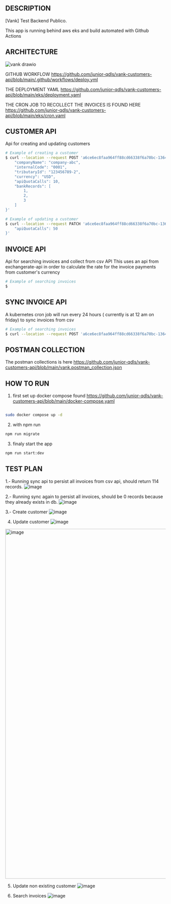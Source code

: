 
## DESCRIPTION

[Vank] Test Backend Publico.

This app is running behind aws eks and build automated with Github Actions


## ARCHITECTURE
![vank drawio](https://user-images.githubusercontent.com/6846230/168381835-a269f4d3-f865-4a43-9dbc-bf7d6ca9c986.png)



GITHUB WORKFLOW https://github.com/junior-qdls/vank-customers-api/blob/main/.github/workflows/deploy.yml

THE DEPLOYMENT YAML https://github.com/junior-qdls/vank-customers-api/blob/main/eks/deployment.yaml

THE CRON JOB TO RECOLLECT THE INVOICES IS FOUND HERE https://github.com/junior-qdls/vank-customers-api/blob/main/eks/cron.yaml

## CUSTOMER API

Api for creating and updating customers


```bash
# Example of creating a customer
$ curl --location --request POST 'a6ce6ec8faa964ff88cd66338f6a70bc-1364678839.us-east-1.elb.amazonaws.com/customers' --header 'Content-Type: application/json' --data-raw '{
    "companyName": "company-abc",
    "internalCode": "0001",
    "tributaryId": "123456789-2",
    "currency": "USD",
    "apiQuotaCalls": 10,
    "bankRecords": [
        1,
        2,
        3
    ]
}'

# Example of updating a customer
$ curl --location --request PATCH 'a6ce6ec8faa964ff88cd66338f6a70bc-1364678839.us-east-1.elb.amazonaws.com/customers/123456789-2' --header 'Content-Type: application/json' --data-raw '{
    "apiQuotaCalls": 50
}'
```

## INVOICE API

Api for searching invoices and collect from csv API
This uses an api from exchangerate-api in order to calculate the rate for the invoice payments from customer's currency


```bash
# Example of searching invoices
$ 

```
## SYNC INVOICE API
A kubernetes cron job will run every 24 hours ( currently is at 12 am on friday) to sync invoices from csv 

```bash
# Example of searching invoices
$ curl --location --request POST 'a6ce6ec8faa964ff88cd66338f6a70bc-1364678839.us-east-1.elb.amazonaws.com/invoices/synchronizations' 

```

## POSTMAN COLLECTION

The postman collections is here https://github.com/junior-qdls/vank-customers-api/blob/main/vank.postman_collection.json


## HOW TO RUN

1. first set up docker compose found https://github.com/junior-qdls/vank-customers-api/blob/main/docker-compose.yaml
```bash

sudo docker compose up -d
```

2. with npm run

```bash
npm run migrate
```

3. finaly start the app

```bash
npm run start:dev
```

## TEST PLAN

1.- Running sync api to persist all invoices from csv api, should return 114 records.
![image](https://user-images.githubusercontent.com/6846230/168382009-4e2e54f5-2770-4a5c-97fd-46fdb4ba28de.png)

2.- Running sync again to persist all invoices, should be 0 records because they already exists in db.
![image](https://user-images.githubusercontent.com/6846230/168382089-5001f4f2-d4dc-4321-a505-4793a5e93d0b.png)

3.- Create customer
![image](https://user-images.githubusercontent.com/6846230/168382157-decf5b5c-a53c-4c84-a0b7-22b2d6120886.png)


4. Update customer
![image](https://user-images.githubusercontent.com/6846230/168382247-82ab408a-131f-4187-950b-62ec8bbb93b3.png)
<img width="1099" alt="image" src="https://user-images.githubusercontent.com/6846230/168382518-6fc792ed-ad71-47e7-9518-1eaa095621b7.png">


5. Update non existing customer
![image](https://user-images.githubusercontent.com/6846230/168382450-866c6bd2-729f-431d-a48b-ee02a92cea7b.png)


6. Search invoices
![image](https://user-images.githubusercontent.com/6846230/168385234-4a1cab6e-ad4d-4e6a-97a8-e56fbbd7ef45.png)




